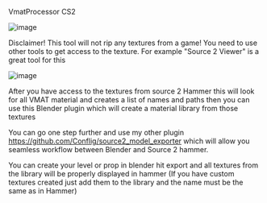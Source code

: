 VmatProcessor CS2

![image](https://github.com/user-attachments/assets/2d75c80b-7df8-4931-80fe-0e292a0257a9)

Disclaimer! This tool will not rip any textures from a game! You need to use other tools to get access to the texture. For example "Source 2 Viewer" is a great tool for this 

![image](https://github.com/user-attachments/assets/e9af20ff-23c9-4336-a479-b32dd47bab8e)

After you have access to the textures from source 2 Hammer this will look for all VMAT material and creates a list of names and paths 
then you can use this Blender plugin which will create a material library from those textures 

You can go one step further and use my other plugin https://github.com/Conflig/source2_model_exporter which will allow you seamless workflow between Blender and Source 2 hammer. 

You can create your level or prop in blender hit export and all textures from the library will be properly displayed in hammer (If you have custom textures created just add them to the library and the name must be the same as in Hammer)






